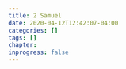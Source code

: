```yaml
---
title: 2 Samuel
date: 2020-04-12T12:42:07-04:00
categories: []
tags: []
chapter: 
inprogress: false
---
```


